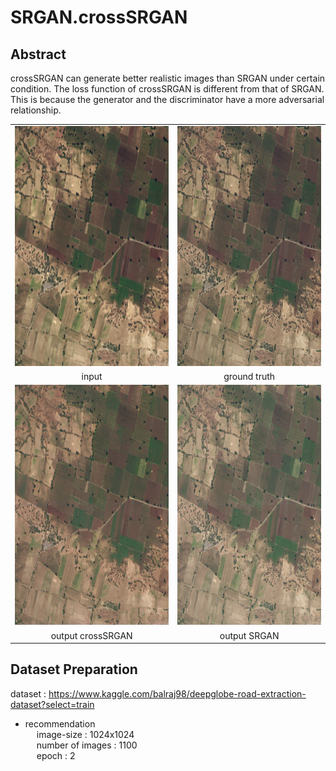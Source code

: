 # SRGAN.crossSRGAN

## Abstract
crossSRGAN can generate better realistic images than SRGAN under certain condition.
The loss function of crossSRGAN is different from that of SRGAN.
This is because the generator and the discriminator have a more adversarial relationship.

<table>
   <tr>
    <td><img src="images/input.png" width=384 height=384></td>
    <td><img src="images/ground.png" width=384 height=384></td>
   </tr>
   <tr>
    <td align="center">input</td>
    <td align="center">ground truth</td>
   </tr>
   <tr>
    <td><img src="images/output_crossSRGAN.png" width=384 height=384></td>
    <td><img src="images/output_SRGAN.png" width=384 height=384></td>
   </tr>
   <tr>
    <td align="center">output crossSRGAN</td>
    <td align="center">output SRGAN</td>
   </tr>
  </table>

## Dataset Preparation <br>
dataset : https://www.kaggle.com/balraj98/deepglobe-road-extraction-dataset?select=train
- recommendation <br>
&emsp; image-size : 1024x1024 <br>
&emsp; number of images : 1100 <br>
&emsp; epoch : 2

